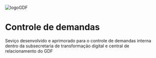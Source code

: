 ![logoGDF](https://encrypted-tbn0.gstatic.com/images?q=tbn:ANd9GcRPl5qRPe9__KUYRMGc9KGf0DgexWv7hrPqVg&s)

# Controle de demandas

Seviço desenvolvido e aprimorado para o controle de demandas interna dentro da subsecretaria de transformação digital e central de relacionamento do GDF
